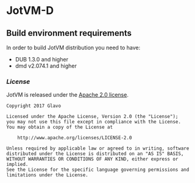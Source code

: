# JotVM-D

## Build environment requirements

In order to build JotVM distribution you need to have:
  * DUB 1.3.0 and higher
  * dmd v2.074.1 and higher

### *License*

JotVM is released under the [Apache 2.0 license](LICENSE).
```text
Copyright 2017 Glavo

Licensed under the Apache License, Version 2.0 (the "License");
you may not use this file except in compliance with the License.
You may obtain a copy of the License at

    http://www.apache.org/licenses/LICENSE-2.0

Unless required by applicable law or agreed to in writing, software
distributed under the License is distributed on an "AS IS" BASIS,
WITHOUT WARRANTIES OR CONDITIONS OF ANY KIND, either express or implied.
See the License for the specific language governing permissions and
limitations under the License.
```